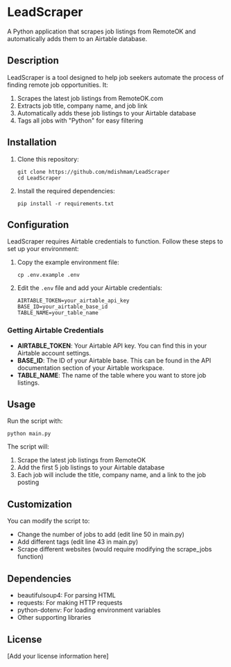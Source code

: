 # LeadScraper

A Python application that scrapes job listings from RemoteOK and automatically adds them to an Airtable database.

## Description

LeadScraper is a tool designed to help job seekers automate the process of finding remote job opportunities. It:

1. Scrapes the latest job listings from RemoteOK.com
2. Extracts job title, company name, and job link
3. Automatically adds these job listings to your Airtable database
4. Tags all jobs with "Python" for easy filtering

## Installation

1. Clone this repository:
   ```
   git clone https://github.com/mdishmam/LeadScraper
   cd LeadScraper
   ```

2. Install the required dependencies:
   ```
   pip install -r requirements.txt
   ```

## Configuration

LeadScraper requires Airtable credentials to function. Follow these steps to set up your environment:

1. Copy the example environment file:
   ```
   cp .env.example .env
   ```

2. Edit the `.env` file and add your Airtable credentials:
   ```
   AIRTABLE_TOKEN=your_airtable_api_key
   BASE_ID=your_airtable_base_id
   TABLE_NAME=your_table_name
   ```

### Getting Airtable Credentials

- **AIRTABLE_TOKEN**: Your Airtable API key. You can find this in your Airtable account settings.
- **BASE_ID**: The ID of your Airtable base. This can be found in the API documentation section of your Airtable workspace.
- **TABLE_NAME**: The name of the table where you want to store job listings.

## Usage

Run the script with:

```
python main.py
```

The script will:
1. Scrape the latest job listings from RemoteOK
2. Add the first 5 job listings to your Airtable database
3. Each job will include the title, company name, and a link to the job posting

## Customization

You can modify the script to:

- Change the number of jobs to add (edit line 50 in main.py)
- Add different tags (edit line 43 in main.py)
- Scrape different websites (would require modifying the scrape_jobs function)

## Dependencies

- beautifulsoup4: For parsing HTML
- requests: For making HTTP requests
- python-dotenv: For loading environment variables
- Other supporting libraries

## License

[Add your license information here]
